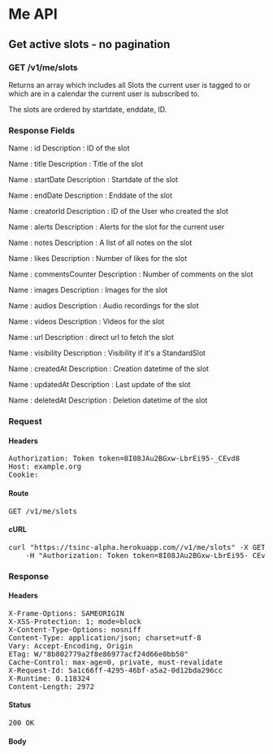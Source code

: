 # Me API

## Get active slots - no pagination

### GET /v1/me/slots

Returns an array which includes all Slots the current user is tagged to or which are in a calendar the current user is subscribed to.

The slots are ordered by startdate, enddate, ID.

### Response Fields

Name : id
Description : ID of the slot

Name : title
Description : Title of the slot

Name : startDate
Description : Startdate of the slot

Name : endDate
Description : Enddate of the slot

Name : creatorId
Description : ID of the User who created the slot

Name : alerts
Description : Alerts for the slot for the current user

Name : notes
Description : A list of all notes on the slot

Name : likes
Description : Number of likes for the slot

Name : commentsCounter
Description : Number of comments on the slot

Name : images
Description : Images for the slot

Name : audios
Description : Audio recordings for the slot

Name : videos
Description : Videos for the slot

Name : url
Description : direct url to fetch the slot

Name : visibility
Description : Visibility if it&#39;s a StandardSlot

Name : createdAt
Description : Creation datetime of the slot

Name : updatedAt
Description : Last update of the slot

Name : deletedAt
Description : Deletion datetime of the slot

### Request

#### Headers

<pre>Authorization: Token token=8I08JAu2BGxw-LbrEi95-_CEvd8
Host: example.org
Cookie: </pre>

#### Route

<pre>GET /v1/me/slots</pre>

#### cURL

<pre class="request">curl &quot;https://tsinc-alpha.herokuapp.com//v1/me/slots&quot; -X GET \
	-H &quot;Authorization: Token token=8I08JAu2BGxw-LbrEi95-_CEvd8&quot;</pre>

### Response

#### Headers

<pre>X-Frame-Options: SAMEORIGIN
X-XSS-Protection: 1; mode=block
X-Content-Type-Options: nosniff
Content-Type: application/json; charset=utf-8
Vary: Accept-Encoding, Origin
ETag: W/&quot;8b802779a2f8e86977acf24d66e0bb50&quot;
Cache-Control: max-age=0, private, must-revalidate
X-Request-Id: 5a1c66ff-4295-46bf-a5a2-0d12bda296cc
X-Runtime: 0.118324
Content-Length: 2972</pre>

#### Status

<pre>200 OK</pre>

#### Body

```javascript

```
